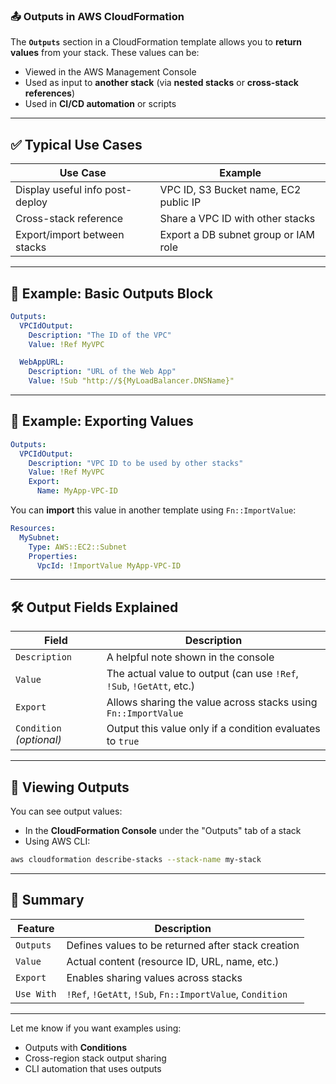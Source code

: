 ### 📤 **Outputs in AWS CloudFormation**

The **`Outputs`** section in a CloudFormation template allows you to **return values** from your stack. These values can be:

* Viewed in the AWS Management Console
* Used as input to **another stack** (via **nested stacks** or **cross-stack references**)
* Used in **CI/CD automation** or scripts

---

## ✅ Typical Use Cases

| Use Case                        | Example                               |
| ------------------------------- | ------------------------------------- |
| Display useful info post-deploy | VPC ID, S3 Bucket name, EC2 public IP |
| Cross-stack reference           | Share a VPC ID with other stacks      |
| Export/import between stacks    | Export a DB subnet group or IAM role  |

---

## 🧩 Example: Basic Outputs Block

```yaml
Outputs:
  VPCIdOutput:
    Description: "The ID of the VPC"
    Value: !Ref MyVPC

  WebAppURL:
    Description: "URL of the Web App"
    Value: !Sub "http://${MyLoadBalancer.DNSName}"
```

---

## 🔁 Example: Exporting Values

```yaml
Outputs:
  VPCIdOutput:
    Description: "VPC ID to be used by other stacks"
    Value: !Ref MyVPC
    Export:
      Name: MyApp-VPC-ID
```

You can **import** this value in another template using `Fn::ImportValue`:

```yaml
Resources:
  MySubnet:
    Type: AWS::EC2::Subnet
    Properties:
      VpcId: !ImportValue MyApp-VPC-ID
```

---

## 🛠 Output Fields Explained

| Field                    | Description                                                          |
| ------------------------ | -------------------------------------------------------------------- |
| `Description`            | A helpful note shown in the console                                  |
| `Value`                  | The actual value to output (can use `!Ref`, `!Sub`, `!GetAtt`, etc.) |
| `Export`                 | Allows sharing the value across stacks using `Fn::ImportValue`       |
| `Condition` *(optional)* | Output this value only if a condition evaluates to `true`            |

---

## 👀 Viewing Outputs

You can see output values:

* In the **CloudFormation Console** under the "Outputs" tab of a stack
* Using AWS CLI:

```bash
aws cloudformation describe-stacks --stack-name my-stack
```

---

## 📌 Summary

| Feature    | Description                                               |
| ---------- | --------------------------------------------------------- |
| `Outputs`  | Defines values to be returned after stack creation        |
| `Value`    | Actual content (resource ID, URL, name, etc.)             |
| `Export`   | Enables sharing values across stacks                      |
| `Use With` | `!Ref`, `!GetAtt`, `!Sub`, `Fn::ImportValue`, `Condition` |

---

Let me know if you want examples using:

* Outputs with **Conditions**
* Cross-region stack output sharing
* CLI automation that uses outputs
